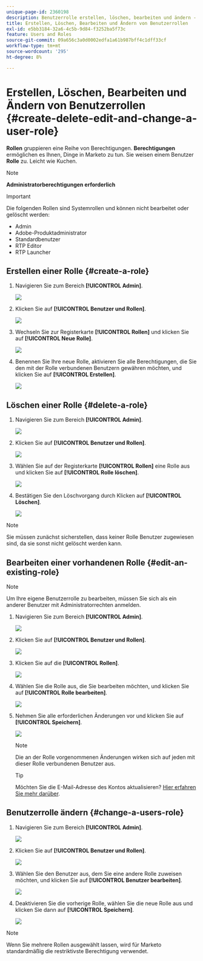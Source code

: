 ```yaml
---
unique-page-id: 2360198
description: Benutzerrolle erstellen, löschen, bearbeiten und ändern - Marketo-Dokumente - Produktdokumentation
title: Erstellen, Löschen, Bearbeiten und Ändern von Benutzerrollen
exl-id: e5bb3184-32a6-4c5b-9d84-f3252ba5f73c
feature: Users and Roles
source-git-commit: 09a656c3a0d0002edfa1a61b987bff4c1dff33cf
workflow-type: tm+mt
source-wordcount: '295'
ht-degree: 8%

---
```


# Erstellen, Löschen, Bearbeiten und Ändern von Benutzerrollen {#create-delete-edit-and-change-a-user-role}

**Rollen** gruppieren eine Reihe von Berechtigungen. **Berechtigungen** ermöglichen es Ihnen, Dinge in Marketo zu tun. Sie weisen einem Benutzer **Rolle** zu. Leicht wie Kuchen.

>[!NOTE]
>
>**Administratorberechtigungen erforderlich**

>[!IMPORTANT]
>
>Die folgenden Rollen sind Systemrollen und können nicht bearbeitet oder gelöscht werden:
>
>* Admin
>* Adobe-Produktadministrator
>* Standardbenutzer
>* RTP Editor
>* RTP Launcher

## Erstellen einer Rolle {#create-a-role}

1. Navigieren Sie zum Bereich **[!UICONTROL Admin]**.

   ![](assets/create-delete-edit-and-change-a-user-role-1.png)

1. Klicken Sie auf **[!UICONTROL Benutzer und Rollen]**.

   ![](assets/create-delete-edit-and-change-a-user-role-2.png)

1. Wechseln Sie zur Registerkarte **[!UICONTROL Rollen]** und klicken Sie auf **[!UICONTROL Neue Rolle]**.

   ![](assets/create-delete-edit-and-change-a-user-role-3.png)

1. Benennen Sie Ihre neue Rolle, aktivieren Sie alle Berechtigungen, die Sie den mit der Rolle verbundenen Benutzern gewähren möchten, und klicken Sie auf **[!UICONTROL Erstellen]**.

   ![](assets/create-delete-edit-and-change-a-user-role-4.png)

## Löschen einer Rolle {#delete-a-role}

1. Navigieren Sie zum Bereich **[!UICONTROL Admin]**.

   ![](assets/create-delete-edit-and-change-a-user-role-5.png)

1. Klicken Sie auf **[!UICONTROL Benutzer und Rollen]**.

   ![](assets/create-delete-edit-and-change-a-user-role-6.png)

1. Wählen Sie auf der Registerkarte **[!UICONTROL Rollen]** eine Rolle aus und klicken Sie auf **[!UICONTROL Rolle löschen]**.

   ![](assets/create-delete-edit-and-change-a-user-role-7.png)

1. Bestätigen Sie den Löschvorgang durch Klicken auf **[!UICONTROL Löschen]**.

   ![](assets/create-delete-edit-and-change-a-user-role-8.png)

>[!NOTE]
>
>Sie müssen zunächst sicherstellen, dass keiner Rolle Benutzer zugewiesen sind, da sie sonst nicht gelöscht werden kann.

## Bearbeiten einer vorhandenen Rolle {#edit-an-existing-role}

>[!NOTE]
>
>Um Ihre eigene Benutzerrolle zu bearbeiten, müssen Sie sich als ein anderer Benutzer mit Administratorrechten anmelden.

1. Navigieren Sie zum Bereich **[!UICONTROL Admin]**.

   ![](assets/create-delete-edit-and-change-a-user-role-9.png)

1. Klicken Sie auf **[!UICONTROL Benutzer und Rollen]**.

   ![](assets/create-delete-edit-and-change-a-user-role-10.png)

1. Klicken Sie auf die **[!UICONTROL Rollen]**.

   ![](assets/create-delete-edit-and-change-a-user-role-11.png)

1. Wählen Sie die Rolle aus, die Sie bearbeiten möchten, und klicken Sie auf **[!UICONTROL Rolle bearbeiten]**.

   ![](assets/create-delete-edit-and-change-a-user-role-12.png)

1. Nehmen Sie alle erforderlichen Änderungen vor und klicken Sie auf **[!UICONTROL Speichern]**.

   ![](assets/create-delete-edit-and-change-a-user-role-13.png)

   >[!NOTE]
   >
   >Die an der Rolle vorgenommenen Änderungen wirken sich auf jeden mit dieser Rolle verbundenen Benutzer aus.

   >[!TIP]
   >
   >Möchten Sie die E-Mail-Adresse des Kontos aktualisieren? [Hier erfahren Sie mehr darüber](/help/marketo/product-docs/administration/settings/edit-account-settings.md).

## Benutzerrolle ändern {#change-a-users-role}

1. Navigieren Sie zum Bereich **[!UICONTROL Admin]**.

   ![](assets/create-delete-edit-and-change-a-user-role-14.png)

1. Klicken Sie auf **[!UICONTROL Benutzer und Rollen]**.

   ![](assets/create-delete-edit-and-change-a-user-role-15.png)

1. Wählen Sie den Benutzer aus, dem Sie eine andere Rolle zuweisen möchten, und klicken Sie auf **[!UICONTROL Benutzer bearbeiten]**.

   ![](assets/create-delete-edit-and-change-a-user-role-16.png)

1. Deaktivieren Sie die vorherige Rolle, wählen Sie die neue Rolle aus und klicken Sie dann auf **[!UICONTROL Speichern]**.

   ![](assets/create-delete-edit-and-change-a-user-role-17.png)

>[!NOTE]
>
>Wenn Sie mehrere Rollen ausgewählt lassen, wird für Marketo standardmäßig die restriktivste Berechtigung verwendet.
